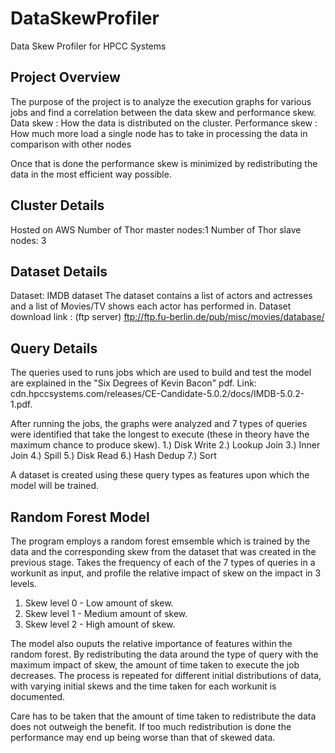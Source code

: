 # DataSkewProfiler

Data Skew Profiler for HPCC Systems

## Project Overview

The purpose of the project is to analyze the execution graphs for various jobs and find a correlation between the data skew and performance skew.
Data skew : How the data is distributed on the cluster.
Performance skew : How much more load a single node has to take in processing the data in comparison with other nodes

Once that is done the performance skew is minimized by redistributing the data in the most efficient way possible.

## Cluster Details

Hosted on AWS
Number of Thor master nodes:1
Number of Thor slave nodes: 3

## Dataset Details

Dataset: IMDB dataset 
The dataset contains a list of actors and actresses and a list of Movies/TV shows each actor has performed in.
Dataset download link : (ftp server) ftp://ftp.fu-berlin.de/pub/misc/movies/database/ 

## Query Details

The queries used to runs jobs which are used to build and test the model are explained in the "Six Degrees of Kevin Bacon" pdf.
Link: cdn.hpccsystems.com/releases/CE-Candidate-5.0.2/docs/IMDB-5.0.2-1.pdf.

After running the jobs, the graphs were analyzed and 7 types of queries were identified that take the longest to execute (these in theory have the maximum chance to produce skew).
1.) Disk Write
2.) Lookup Join	
3.) Inner Join
4.) Spill
5.) Disk Read
6.) Hash Dedup
7.) Sort

A dataset is created using these query types as features upon which the model will be trained.

## Random Forest Model

The program employs a random forest emsemble which is trained by the data and the corresponding skew from the dataset that was created in the previous stage. 
Takes the frequency of each of the 7 types of queries in a workunit as input, and profile the relative impact of skew on the impact in 3 levels.
1) Skew level 0 - Low amount of skew.
2) Skew level 1 - Medium amount of skew.
3) Skew level 2 - High amount of skew.

The model also ouputs the relative importance of features within the random forest. By redistributing the data around the type of query with the maximum impact of skew, the amount of time taken to execute the job decreases. The process is repeated for different initial distributions of data, with varying initial skews and the time taken for each workunit is documented.

Care has to be taken that the amount of time taken to redistribute the data does not outweigh the benefit. If too much redistribution is done the performance may end up being worse than that of skewed data.
